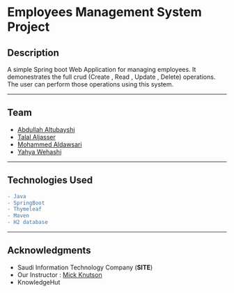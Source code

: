 # Employees Management System Project

## Description

A  simple Spring boot Web Application for managing employees. It demonestrates the full crud (Create , Read , Update , Delete) operations. The user can perform those operations using this system.

---

## Team

- [Abdullah Altubayshi](https://github.com/Abdullahat)
- [Talal Aljasser](https://github.com/tojasser)
- [Mohammed Aldawsari](https://github.com/m7md21999)
- [Yahya Wehashi](https://github.com/yahya07)

---

## Technologies Used

```diff
- Java
- SpringBoot
- Thymeleaf
- Maven
- H2 database
```

---


## Acknowledgments

- Saudi Information Technology Company (**SITE**)
- Our Instructor : [Mick Knutson](https://github.com/mickknutson)
- KnowledgeHut
